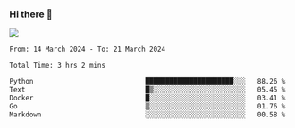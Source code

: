 ### Hi there 👋️

![](https://komarev.com/ghpvc/?username=Loner1024)

<!--START_SECTION:waka-->

```txt
From: 14 March 2024 - To: 21 March 2024

Total Time: 3 hrs 2 mins

Python                            ██████████████████████░░░   88.26 %
Text                              █▒░░░░░░░░░░░░░░░░░░░░░░░   05.45 %
Docker                            █░░░░░░░░░░░░░░░░░░░░░░░░   03.41 %
Go                                ▒░░░░░░░░░░░░░░░░░░░░░░░░   01.76 %
Markdown                          ░░░░░░░░░░░░░░░░░░░░░░░░░   00.58 %
```

<!--END_SECTION:waka-->



